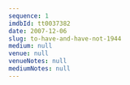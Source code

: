 ```yaml
---
sequence: 1
imdbId: tt0037382
date: 2007-12-06
slug: to-have-and-have-not-1944
medium: null
venue: null
venueNotes: null
mediumNotes: null
---
```


